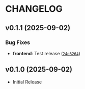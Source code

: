 # CHANGELOG

<!-- version list -->

## v0.1.1 (2025-09-02)

### Bug Fixes

- **frontend**: Test release
  ([`24e3264`](https://github.com/ELC/fastapi-production-template-monorepo/commit/24e3264d452c04baeb86ff7c6b0f9a6ac29cd1ff))


## v0.1.0 (2025-09-02)

- Initial Release
